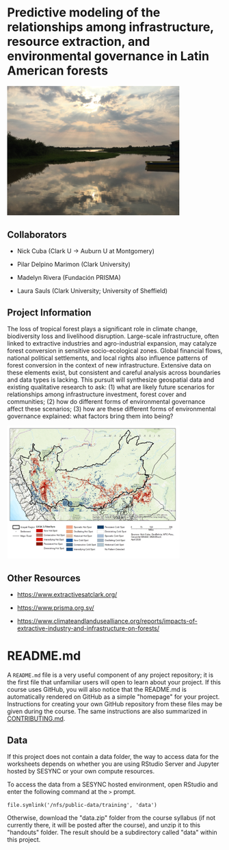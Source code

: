 # Predictive modeling of the relationships among infrastructure, resource extraction, and environmental governance in Latin American forests

<img src="IMG_4112.JPG" height="50%" width="80%" />

## Collaborators

- Nick Cuba (Clark U -> Auburn U at Montgomery)

- Pilar Delpino Marimon (Clark University)

- Madelyn Rivera (Fundación PRISMA)

- Laura Sauls (Clark University; University of Sheffield)

## Project Information
The loss of tropical forest plays a significant role in climate change, biodiversity loss and livelihood disruption. Large-scale infrastructure, often linked to extractive industries and agro-industrial expansion, may catalyze forest conversion in sensitive socio-ecological zones. Global financial flows, national political settlements, and local rights also influence patterns of forest conversion in the context of new infrastructure. Extensive data on these elements exist, but consistent and careful analysis across boundaries and data types is lacking. This pursuit will synthesize geospatial data and existing qualitative research to ask: (1) what are likely future scenarios for relationships among infrastructure investment, forest cover and communities; (2) how do different forms of environmental governance affect these scenarios; (3) how are these different forms of environmental governance explained: what factors bring them into being?

<img src="ucayali_roads.jpg" height="50%" width="80%" />

## Other Resources
- https://www.extractivesatclark.org/

- https://www.prisma.org.sv/

- https://www.climateandlandusealliance.org/reports/impacts-of-extractive-industry-and-infrastructure-on-forests/ 




# README.md

A `README.md` file is a very useful component of any project
repository; it is the first file that unfamiliar users will open to
learn about your project. If this course uses GitHub, you will also
notice that the README.md is automatically rendered on GitHub as a
simple "homepage" for your project. Instructions for creating your own
GitHub repository from these files may be given during the course. The
same instructions are also summarized in [CONTRIBUTING.md].

## Data

If this project does not contain a data folder, the way to access data
for the worksheets depends on whether you are using RStudio Server and
Jupyter hosted by SESYNC or your own compute resources.

To access the data from a SESYNC hosted environment, open RStudio and
enter the following command at the `>` prompt.

```
file.symlink('/nfs/public-data/training', 'data')
```

Otherwise, download the "data.zip" folder from the course syllabus (if
not currently there, it will be posted after the course), and unzip it
to this "handouts" folder. The result should be a subdirectory called
"data" within this project.

[CONTRIBUTING.md]: CONTRIBUTING.md